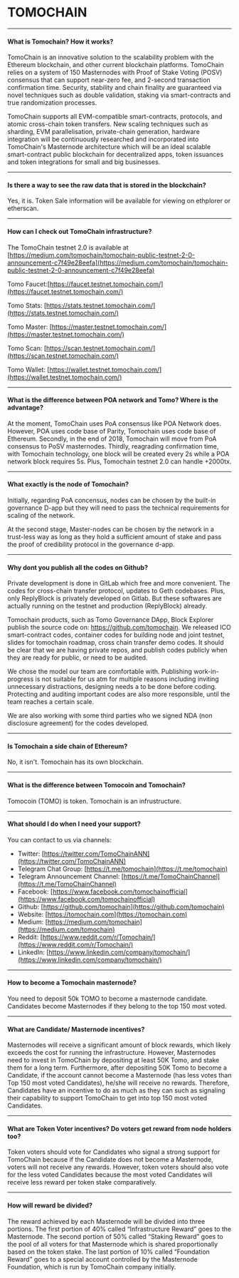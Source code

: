 # TOMOCHAIN
---
#### What is Tomochain? How it works?
TomoChain is an innovative solution to the scalability problem with the Ethereum blockchain, and other current blockchain platforms. TomoChain relies on a system of 150 Masternodes with Proof of Stake Voting (POSV) consensus that can support near-zero fee, and 2-second transaction confirmation time. Security, stability and chain finality are guaranteed via novel techniques such as double validation, staking via smart-contracts and true randomization processes. 

TomoChain supports all EVM-compatible smart-contracts, protocols, and atomic cross-chain token transfers. New scaling techniques such as sharding, EVM parallelisation, private-chain generation, hardware integration will be continuously researched and incorporated into TomoChain's Masternode architecture which will be an ideal scalable smart-contract public blockchain for decentralized apps, token issuances and token integrations for small and big businesses.

---

#### Is there a way to see the raw data that is stored in the blockchain?
Yes, it is. Token Sale information will be available for viewing on ethplorer or etherscan.

---

#### How can I check out TomoChain infrastructure?
The TomoChain testnet 2.0 is available at [https://medium.com/tomochain/tomochain-public-testnet-2-0-announcement-c7f49e28eefa](https://medium.com/tomochain/tomochain-public-testnet-2-0-announcement-c7f49e28eefa)

Tomo Faucet:[https://faucet.testnet.tomochain.com/](https://faucet.testnet.tomochain.com/)

Tomo Stats: [https://stats.testnet.tomochain.com/](https://stats.testnet.tomochain.com/)

Tomo Master: [https://master.testnet.tomochain.com/](https://master.testnet.tomochain.com/)

Tomo Scan: [https://scan.testnet.tomochain.com/](https://scan.testnet.tomochain.com/)

Tomo Wallet: [https://wallet.testnet.tomochain.com/](https://wallet.testnet.tomochain.com/)

---

#### What is the difference between POA network and Tomo? Where is the advantage?
At the moment, TomoChain uses PoA consensus like POA Network does. However, POA uses code base of Parity, Tomochain uses code base of Ethereum. Secondly, in the end of 2018, Tomochain will move from PoA consensus to PoSV masternodes.
Thirdly, reagrading confirmation time, with Tomochain technology, one block will be created every 2s while a POA network block requires 5s.
Plus, Tomochain testnet 2.0 can handle +2000tx.

---

#### What exactly is the node of Tomochain?
Initially, regarding PoA concensus, nodes can be chosen by the built-in governance D-app but they will need to pass the technical requirements for scaling of the network.

At the second stage, Master-nodes can be chosen by the network in a trust-less way as long as they hold a sufficient amount of stake and pass the proof of credibility protocol in the governance d-app.

---

#### Why dont you publish all the codes on Github?
Private development is done in GitLab which free and more convenient. The codes for cross-chain transfer protocol, updates to Geth codebases. Plus, only ReplyBlock is privately developed on Gitlab. But these softwares are actually running on the testnet and production (ReplyBlock) already.

Tomochain products, such as Tomo Governance DApp, Block Explorer publish the source code on: https://github.com/tomochain. We released ICO smart-contract codes, container codes for building node and joint testnet, slides for tomochain roadmap, cross chain transfer demo codes. It should be clear that we are having private repos, and publish codes publicly when they are ready for public, or need to be audited.

We chose the model our team are comfortable with. Publishing work-in-progress is not suitable for us atm for multiple reasons including inviting unnecessary distractions, designing needs a to be done before coding. Protecting and auditing important codes are also more responsible, until the team reaches a certain scale.

We are also working with some third parties who we signed NDA (non disclosure agreement) for the codes developed.

---

#### Is Tomochain a side chain of Ethereum?
No, it isn't. Tomochain has its own blockchain.

---

#### What is the difference between Tomocoin and Tomochain?

Tomocoin (TOMO) is token. Tomochain is an infrustructure.

---

#### What should I do when I need your support?
You can contact to us via channels:

- Twitter: [https://twitter.com/TomoChainANN](https://twitter.com/TomoChainANN)
- Telegram Chat Group: [https://t.me/tomochain](https://t.me/tomochain)
- Telegram Announcement Channel: [https://t.me/TomoChainChannel](https://t.me/TomoChainChannel)
- Facebook: [https://www.facebook.com/tomochainofficial](https://www.facebook.com/tomochainofficial)
- Github: [https://github.com/tomochain](https://github.com/tomochain)
- Website: [https://tomochain.com](https://tomochain.com)
- Medium: [https://medium.com/tomochain](https://medium.com/tomochain)
- Reddit: [https://www.reddit.com/r/Tomochain/](https://www.reddit.com/r/Tomochain/)
- LinkedIn: [https://www.linkedin.com/company/tomochain/](https://www.linkedin.com/company/tomochain/)

---

#### How to become a Tomochain masternode?
You need to deposit 50k TOMO to become a masternode candidate. Candidates become Masternodes if they belong to the top 150 most voted. 
 
---

#### What are Candidate/ Masternode incentives?

Masternodes will receive a significant amount of block rewards, which likely exceeds the cost for running the infrastructure. However, Masternodes need to invest in TomoChain by depositing  at least 50K Tomo, and stake them for a long term. Furthermore, after depositing 50K Tomo to become a Candidate, if the account cannot become a Masternode (has less votes than Top  150 most voted  Candidates), he/she will receive no rewards. Therefore, Candidates have an incentive to do as much as they can such as signaling their capability to support TomoChain to get into top 150 most voted Candidates.

---

#### What are Token Voter incentives? Do voters get reward from node holders too?

Token voters should vote for Candidates who signal a strong support for TomoChain because if the Candidate does not become a Masternode, voters will not receive any rewards. However, token voters should also vote for the less voted Candidates because the most voted Candidates will receive less reward per token stake comparatively. 

---

#### How will reward be divided? 

The reward achieved by each Masternode  will be divided into three portions. The first portion of 40% called “Infrastructure Reward” goes to the Masternode. The second portion of 50% called “Staking Reward” goes to the pool of all voters  for that  Masternode which is shared proportionally based on the token  stake. The last portion of 10% called “Foundation Reward” goes to a special account controlled by the Masternode Foundation, which is run by TomoChain company initially. 
